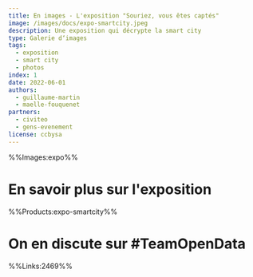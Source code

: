 ```yaml
---
title: En images - L'exposition "Souriez, vous êtes captés"
image: /images/docs/expo-smartcity.jpeg
description: Une exposition qui décrypte la smart city
type: Galerie d‘images
tags:
  - exposition
  - smart city
  - photos
index: 1
date: 2022-06-01
authors:
  - guillaume-martin
  - maelle-fouquenet
partners:
  - civiteo
  - gens-evenement
license: ccbysa
--- 
```


%%Images:expo%%

# En savoir plus sur l'exposition

%%Products:expo-smartcity%%

# On en discute sur #TeamOpenData

%%Links:2469%%
